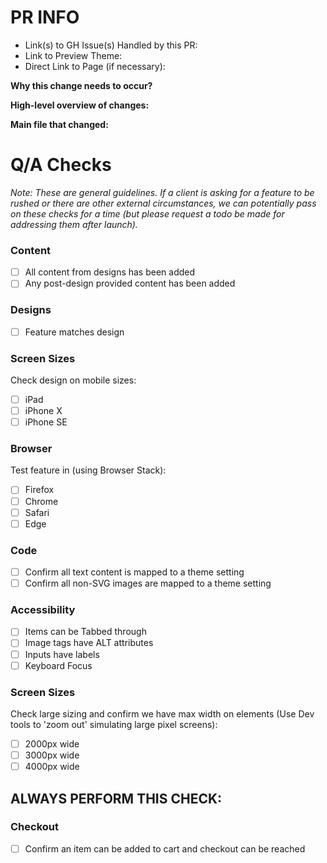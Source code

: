 # PR INFO

- Link(s) to GH Issue(s) Handled by this PR:
- Link to Preview Theme:
- Direct Link to Page (if necessary):

**Why this change needs to occur?**

**High-level overview of changes:**

**Main file that changed:**

# Q/A Checks

*Note: These are general guidelines. If a client is asking for a feature to be rushed or there are other external circumstances, we can potentially pass on these checks for a time (but please request a todo be made for addressing them after launch).*

### **Content**

- [ ]  All content from designs has been added
- [ ]  Any post-design provided content has been added

### Designs

- [ ]  Feature matches design

### Screen Sizes

Check design on mobile sizes:

- [ ]  iPad
- [ ]  iPhone X
- [ ]  iPhone SE

### Browser

Test feature in (using Browser Stack):

- [ ]  Firefox
- [ ]  Chrome
- [ ]  Safari
- [ ]  Edge

### Code

- [ ]  Confirm all text content is mapped to a theme setting
- [ ]  Confirm all non-SVG images are mapped to a theme setting

### Accessibility

- [ ]  Items can be Tabbed through
- [ ]  Image tags have ALT attributes
- [ ]  Inputs have labels
- [ ]  Keyboard Focus

### Screen Sizes

Check large sizing and confirm we have max width on elements (Use Dev tools to 'zoom out' simulating large pixel screens):

- [ ]  2000px wide
- [ ]  3000px wide
- [ ]  4000px wide

## ALWAYS PERFORM THIS CHECK:

### Checkout

- [ ]  Confirm an item can be added to cart and checkout can be reached
